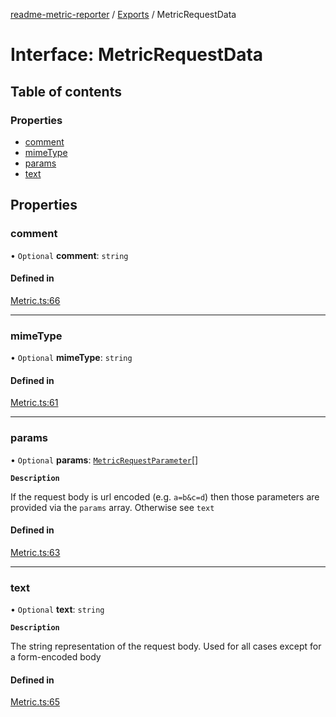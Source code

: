 [readme-metric-reporter](../README.md) / [Exports](../modules.md) / MetricRequestData

# Interface: MetricRequestData

## Table of contents

### Properties

- [comment](MetricRequestData.md#comment)
- [mimeType](MetricRequestData.md#mimetype)
- [params](MetricRequestData.md#params)
- [text](MetricRequestData.md#text)

## Properties

### comment

• `Optional` **comment**: `string`

#### Defined in

[Metric.ts:66](https://github.com/igrek8/readme-metric-reporter/blob/fa80eaf/src/Metric.ts#L66)

___

### mimeType

• `Optional` **mimeType**: `string`

#### Defined in

[Metric.ts:61](https://github.com/igrek8/readme-metric-reporter/blob/fa80eaf/src/Metric.ts#L61)

___

### params

• `Optional` **params**: [`MetricRequestParameter`](MetricRequestParameter.md)[]

**`Description`**

If the request body is url encoded (e.g. `a=b&c=d`) then those parameters are provided via the `params` array. Otherwise see `text`

#### Defined in

[Metric.ts:63](https://github.com/igrek8/readme-metric-reporter/blob/fa80eaf/src/Metric.ts#L63)

___

### text

• `Optional` **text**: `string`

**`Description`**

The string representation of the request body. Used for all cases except for a form-encoded body

#### Defined in

[Metric.ts:65](https://github.com/igrek8/readme-metric-reporter/blob/fa80eaf/src/Metric.ts#L65)

